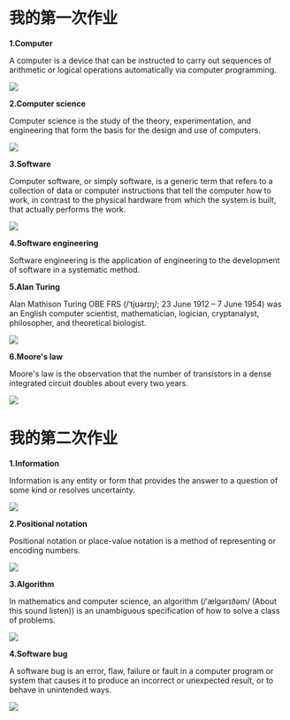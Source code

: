 # 我的第一次作业

**1.Computer**

A computer is a device that can be instructed to carry out sequences of arithmetic or logical operations automatically via computer programming. 

![](https://upload.wikimedia.org/wikipedia/commons/f/fb/2010-01-26-technikkrempel-by-RalfR-05.jpg)

**2.Computer science**

Computer science is the study of the theory, experimentation, and engineering that form the basis for the design and use of computers.

![](https://upload.wikimedia.org/wikipedia/commons/3/39/Lambda_lc.svg)

**3.Software**

Computer software, or simply software, is a generic term that refers to a collection of data or computer instructions that tell the computer how to work, in contrast to the physical hardware from which the system is built, that actually performs the work.

![](https://upload.wikimedia.org/wikipedia/commons/8/87/Operating_system_placement_%28software%29.svg)

**4.Software engineering**

Software engineering is the application of engineering to the development of software in a systematic method.

**5.Alan Turing**

Alan Mathison Turing OBE FRS (/ˈtjʊərɪŋ/; 23 June 1912 – 7 June 1954) was an English computer scientist, mathematician, logician, cryptanalyst, philosopher, and theoretical biologist.

![](https://upload.wikimedia.org/wikipedia/commons/a/a1/Alan_Turing_Aged_16.jpg)

**6.Moore's law**

Moore's law is the observation that the number of transistors in a dense integrated circuit doubles about every two years. 

![](https://upload.wikimedia.org/wikipedia/commons/9/9d/Moore%27s_Law_Transistor_Count_1971-2016.png)

# 我的第二次作业

**1.Information**

Information is any entity or form that provides the answer to a question of some kind or resolves uncertainty.

![](https://upload.wikimedia.org/wikipedia/commons/b/bb/WikipediaBinary.svg)

**2.Positional notation**

Positional notation or place-value notation is a method of representing or encoding numbers.

![](https://upload.wikimedia.org/wikipedia/commons/7/78/Positional_notation_glossary-en.svg)

**3.Algorithm**

In mathematics and computer science, an algorithm (/ˈælɡərɪðəm/ (About this sound listen)) is an unambiguous specification of how to solve a class of problems.

![](https://upload.wikimedia.org/wikipedia/commons/d/db/Euclid_flowchart.svg)

**4.Software bug**

A software bug is an error, flaw, failure or fault in a computer program or system that causes it to produce an incorrect or unexpected result, or to behave in unintended ways. 

![](https://upload.wikimedia.org/wikipedia/commons/8/8a/H96566k.jpg)